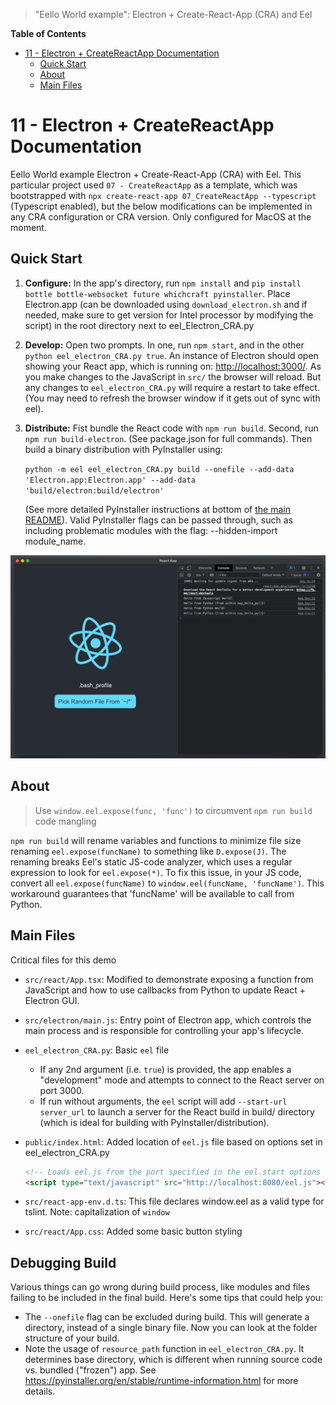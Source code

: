 > "Eello World example": Electron + Create-React-App (CRA) and Eel

**Table of Contents**

<!-- TOC -->

- [11 - Electron + CreateReactApp Documentation](#07---createreactapp-documentation)
    - [Quick Start](#quick-start)
    - [About](#about)
    - [Main Files](#main-files)

<!-- /TOC -->

# 11 - Electron + CreateReactApp Documentation

Eello World example Electron +  Create-React-App (CRA) with Eel. This particular project used `07 - CreateReactApp` as a template, which was bootstrapped with `npx create-react-app 07_CreateReactApp --typescript` (Typescript enabled), but the below modifications can be implemented in any CRA configuration or CRA version. Only configured for MacOS at the moment.

## Quick Start

1. **Configure:** In the app's directory, run `npm install` and `pip install bottle bottle-websocket future whichcraft pyinstaller`. Place Electron.app (can be downloaded using `download_electron.sh` and if needed, make sure to get version for Intel processor by modifying the script) in the root directory next to eel_Electron_CRA.py
2. **Develop:** Open two prompts. In one, run  `npm start`, and in the other `python eel_electron_CRA.py true`. 
An instance of Electron should open showing your React app, which is running on: [http://localhost:3000/](http://localhost:3000/). As you make changes to the JavaScript in `src/` the browser will reload. But any changes to `eel_electron_CRA.py` will require a restart to take effect. (You may need to refresh the browser window if it gets out of sync with eel).
3. **Distribute:** Fist bundle the React code with `npm run build`. Second, run `npm run build-electron`. (See package.json for full commands). Then build a binary distribution with PyInstaller using:

    `python -m eel eel_electron_CRA.py build --onefile --add-data 'Electron.app:Electron.app' --add-data 'build/electron:build/electron'` 

    (See more detailed PyInstaller instructions at bottom of [the main README](https://github.com/ChrisKnott/Eel)). Valid PyInstaller flags can be passed through, such as including problematic modules with the flag:  --hidden-import module_name. 

![Demo.png](Demo.png)

## About

> Use `window.eel.expose(func, 'func')` to circumvent `npm run build` code mangling

`npm run build` will rename variables and functions to minimize file size renaming `eel.expose(funcName)` to something like `D.expose(J)`. The renaming breaks Eel's static JS-code analyzer, which uses a regular expression to look for `eel.expose(*)`. To fix this issue, in your JS code, convert all `eel.expose(funcName)` to `window.eel(funcName, 'funcName')`. This workaround guarantees that 'funcName' will be available to call from Python.

## Main Files

Critical files for this demo

- `src/react/App.tsx`: Modified to demonstrate exposing a function from JavaScript and how to use callbacks from Python to update React + Electron GUI.
- `src/electron/main.js`: Entry point of Electron app, which controls the main process and is responsible for controlling your app's lifecycle.
- `eel_electron_CRA.py`: Basic `eel` file
  - If any 2nd argument (i.e. `true`) is provided, the app enables a "development" mode and attempts to connect to the React server on port 3000.
  - If run without arguments, the `eel` script will add `--start-url server_url` to launch a server for the React build in build/ directory (which is ideal for building with PyInstaller/distribution).
- `public/index.html`: Added location of `eel.js` file based on options set in eel_electron_CRA.py

  ```html
  <!-- Loads eel.js from the port specified in the eel.start options -->
  <script type="text/javascript" src="http://localhost:8080/eel.js"></script>
  ```

- `src/react-app-env.d.ts`: This file declares window.eel as a valid type for tslint. Note: capitalization of `window`
- `src/react/App.css`: Added some basic button styling

## Debugging Build

Various things can go wrong during build process, like modules and files failing to be included in the final build. Here's some tips that could help you:
- The `--onefile` flag can be excluded during build. This will generate a directory, instead of a single binary file. Now you can look at the folder structure of your build.
- Note the usage of `resource_path` function in `eel_electron_CRA.py`. It determines base directory, which is different when running source code vs. bundled ("frozen") app. See https://pyinstaller.org/en/stable/runtime-information.html for more details.
